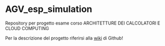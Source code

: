 # AGV_esp_simulation
Repository per progetto esame corso ARCHITETTURE DEI CALCOLATORI E CLOUD COMPUTING

Per la descrizione del progetto riferirsi alla [wiki](https://github.com/MarshallDz/AGV_esp_simulation/wiki) di Github! 
